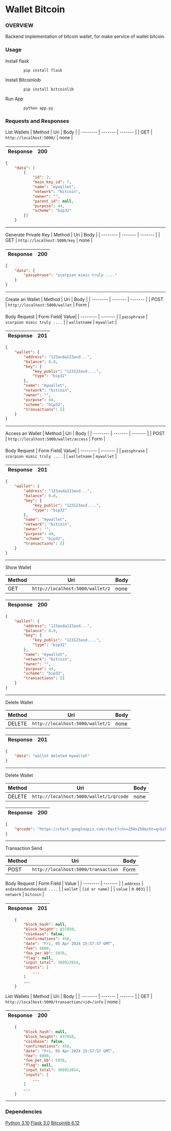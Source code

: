 # Wallet Bitcoin

  ### OVERVIEW

Backend implementation of bitcoin wallet, for make service of wallet bitcoin.

### Usage
Install flask
	
			pip install flask
Install Bitcoinloib
		
			pip install bitcoinlib
			
Run App
	
			python app.py

### Requests and Responses

List Wallets
| Method | Uri | Body |
|  --------  |  -------  |  ------- |
| GET | ```http://localhost:5000/``` | none |
####
| Response | 200 |
| ------ | ---- |

```json
{
	"data": [
		{
			"id": 2,
			"main_key_id": 7,
			"name": "mywallet",
			"network": "bitcoin",
			"owner": "",
			"parent_id": null,
			"purpose": 44,
			"scheme": "bip32"
		}]
	}
```
------------

Generate Private Key
| Method | Uri | Body |
|  --------  |  -------  |  ------- |
| GET | ```http://localhost:5000/key``` | none |
####
| Response | 200 |
| ------ | ---- |

```json
{
	"data": {
		"passphrase": "scorpion mimic truly ...."
	}
}
```
------------

Create an Wallet
| Method | Uri | Body |
|  --------  |  -------  |  ------- |
| POST | ```http://localhost:5000/wallet``` | Form |
####

Body Request
| Form Field| Value|
|  --------  |  -------  |
| ```passphrase``` | ```scorpion mimic truly ....``` |
| ```walletname``` | ```mywallet``` |

####
| Response | 201 |
| ------ | ---- |

```json
{
	"wallet": {
		"address": "123asda123asd...",
		"balance": 0.0,
		"key": {
			"key_public": "123123asd....",
			"type": "bip32"
		},
		"name": "mywallet",
		"network": "bitcoin",
		"owner": "",
		"purpose": 44,
		"scheme": "bip32",
		"transactions": []
	}
}
```
------------
Access an Wallet
| Method | Uri | Body |
|  --------  |  -------  |  ------- |
| POST | ```http://localhost:5000/wallet/access``` | Form |
####

Body Request
| Form Field| Value|
|  --------  |  -------  |
| ```passphrase``` | ```scorpion mimic truly ....``` |
| ```walletname``` | ```mywallet``` |

####
| Response | 201 |
| ------ | ---- |

```json
{
	"wallet": {
		"address": "123asda123asd...",
		"balance": 0.0,
		"key": {
			"key_public": "123123asd....",
			"type": "bip32"
		},
		"name": "mywallet",
		"network": "bitcoin",
		"owner": "",
		"purpose": 44,
		"scheme": "bip32",
		"transactions": []
	}
}
```

------------

Show Wallet

| Method | Uri | Body |
|  --------  |  -------  |  ------- |
| GET | ```http://localhost:5000/wallet/2``` | none |
####
| Response | 200 |
| ------ | ---- |

```json
{
	"wallet": {
		"address": "123asda123asd...",
		"balance": 0.0,
		"key": {
			"key_public": "123123asd....",
			"type": "bip32"
		},
		"name": "mywallet",
		"network": "bitcoin",
		"owner": "",
		"purpose": 44,
		"scheme": "bip32",
		"transactions": []
	}
}
```
-----
Delete Wallet

| Method | Uri | Body |
|  --------  |  -------  |  ------- |
| DELETE | ```http://localhost:5000/wallet/1``` | none |
####
| Response | 201 |
| ------ | ---- |

```json
{
	"data": "wallet deleted mywallet"
}
```

-----
Delete Wallet

| Method | Uri | Body |
|  --------  |  -------  |  ------- |
| DELETE | ```http://localhost:5000/wallet/1/qrcode``` | none |
####
| Response | 200 |
| ------ | ---- |

```json
{
	"qrcode": "https://chart.googleapis.com/chart?chs=250x250&cht=qr&chl=1Cj5R...."
}
```

-----
Transaction Send

| Method | Uri | Body |
|  --------  |  -------  |  ------- |
| POST | ```http://localhost:5000/transaction``` | Form |

####
Body Request
| Form Field | Value |
|  --------  |  -------  |
| ```address``` | ```asdasdasdasdasdasd ....``` |
| ```wallet``` | ```[id or name]``` |
| ```value``` | ```0.0031``` |
| ```network``` | ```bitcoin``` |

####
| Response | 201 |
| ------ | ---- |

```json
	{
		"block_hash": null,
		"block_height": 837850,
		"coinbase": false,
		"confirmations": 458,
		"date": "Fri, 05 Apr 2024 15:57:57 GMT",
		"fee": 6000,
		"fee_per_kb": 5976,
		"flag": null,
		"input_total": 360912654,
		"inputs": [
			...
		]
		...
	}
```

List Wallets
| Method | Uri | Body |
|  --------  |  -------  |  ------- |
| GET | ```http://localhost:5000/transaction/<id>/info``` | none |
####
| Response | 200 |
| ------ | ---- |

```json
	{
		"block_hash": null,
		"block_height": 837850,
		"coinbase": false,
		"confirmations": 458,
		"date": "Fri, 05 Apr 2024 15:57:57 GMT",
		"fee": 6000,
		"fee_per_kb": 5976,
		"flag": null,
		"input_total": 360912654,
		"inputs": [
			...
		]
		...
	}
```
------------

### Dependencies
[Python 3.10](https://docs.python.org/3.10/)
 [Flask 3.0](https://flask.palletsprojects.com/en/3.0.x/)
 [Bitcoinlib 6.12](https://bitcoinlib.readthedocs.io/en/latest/index.html)

